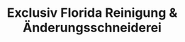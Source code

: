---
title: "Exclusiv Florida Reinigung & Änderungsschneiderei"
url: /berlin/exclusiv-florida-reinigung-und-aenderungsschneiderei/
shop: Wäscherei
---